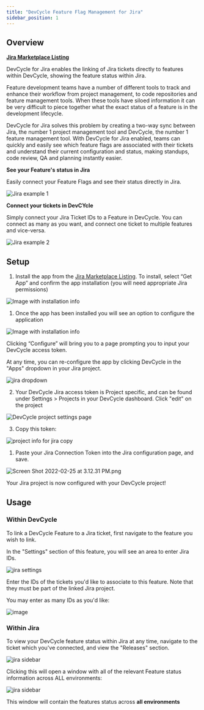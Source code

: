 ```yaml
---
title: "DevCycle Feature Flag Management for Jira"
sidebar_position: 1
---
```


## Overview

**[Jira Marketplace Listing](https://marketplace.atlassian.com/apps/1227643/devcycle-feature-flag-management-for-jira)**

DevCycle for Jira enables the linking of Jira tickets directly to features within DevCycle, showing the feature status within Jira.

Feature development teams have a number of different tools to track and enhance their workflow from project management, to code repositories and feature management tools. When these tools have siloed information it can be very difficult to piece together what the exact status of a feature is in the development lifecycle.


DevCycle for Jira solves this problem by creating a two-way sync between Jira, the number 1 project management tool and DevCycle, the number 1 feature management tool. With DevCycle for Jira enabled, teams can quickly and easily see which feature flags are associated with their tickets and understand their current configuration and status, making standups, code review, QA and planning instantly easier.

**See your Feature's status in Jira**

Easily connect your Feature Flags and see their status directly in Jira.

![Jira example 1](/feb-2022-jira-section-1.png)

**Connect your tickets in DevCYcle**

Simply connect your Jira Ticket IDs to a Feature in DevCycle. You can connect as many as you want, and connect one ticket to multiple features and vice-versa.

![Jira example 2](/feb-2022-jira-section-2.png)

## Setup

1. Install the app from the [Jira Marketplace Listing](https://marketplace.atlassian.com/apps/1227643/devcycle-feature-flag-management-for-jira). To install, select “Get App” and confirm the app installation (you will need appropriate Jira permissions)

![Image with installation info](/feb-2022-jira-marketplace-header.png)

1. Once the app has been installed you will see an option to configure the application

![Image with installation info](/feb-2022-jira-marketplace-header-added.png)

 Clicking “Configure” will bring you to a page prompting you to input your DevCycle access token. 

 At any time, you can re-configure the app by clicking DevCycle in the "Apps" dropdown in your Jira project.

 ![jira dropdown](/feb-2022-jira-dropdown.png)

2. Your DevCycle Jira access token is Project specific, and can be found under Settings > Projects in your DevCycle dashboard. Click "edit" on the project 

![DevCycle project settings page](/feb-2022-jira-project-settings-1.png)

3. Copy this token:

![project info for jira copy](/feb-2022-jira-copy.png)

1. Paste your Jira Connection Token into the Jira configuration page, and save.
 
![Screen Shot 2022-02-25 at 3.12.31 PM.png](/feb-2022-jira-app-config.png)
    
Your Jira project is now configured with your DevCycle project!


## Usage

### Within DevCycle

To link a DevCycle Feature to a Jira ticket, first navigate to the feature you wish to link.

In the "Settings" section of this feature, you will see an area to enter Jira IDs. 

![jira settings](/feb-2022-jira-settings.png)

Enter the IDs of the tickets you'd like to associate to this feature. Note that they must be part of the linked Jira project. 

You may enter as many IDs as you'd like:

![image](/feb-2022-jira-ids-entered.png)


### Within Jira

To view your DevCycle feature status within Jira at any time, navigate to the ticket which you've connected, and view the "Releases" section. 

![jira sidebar](/feb-2022-within-jira.png)

Clicking this will open a window with all of the relevant Feature status information across ALL environments:

![jira sidebar](/feb-2022-jira-example.png)

This window will contain the features status across **all environments**